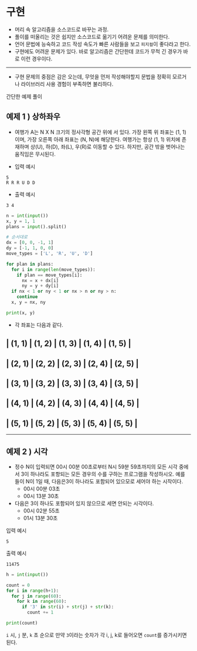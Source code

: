 # 구현
- 머리 속 알고리즘을 소스코드로 바꾸는 과정.
- 풀이를 떠올리는 것은 쉽지만 소스코드로 옮기기 어려운 문제를 의미한다.
- 언어 문법에 능숙하고 코드 작성 속도가 빠른 사람들을 보고 `피지컬`이 좋다라고 한다.
- 구현에도 어려운 문제가 있다. 바로 알고리즘은 간단한데 코드가 무척 긴 경우가 바로 이런 경우이다.

----

- 구현 문제의 중점은 감은 오는데, 무엇을 먼저 작성해야할지 문법을 정확히 모르거나 라이브러리 사용 경험이 부족하면 불리하다.

간단한 예제 풀이

## 예제 1 ) 상하좌우
- 여행가 A는 N X N 크기의 정사각형 공간 위에 서 있다. 가장 왼쪽 위 좌표는 (1, 1)이며, 가장 오른쪽 아래 좌표는 (N, N)에 해당한다. 여행가는 항상 (1, 1) 위치에 존재하며 상(U), 하(D), 좌(L), 우(R)로 이동할 수 있다. 하지만, 공간 밖을 벗어나는 움직임은 무시된다.

- 입력 예시
```
5
R R R U D D
```
- 출력 예시
```
3 4
```

```python
n = int(input())
x, y = 1, 1
plans = input().split()

# 순서대로 
dx = [0, 0, -1, 1]
dy = [-1, 1, 0, 0]
move_types = ['L', 'R', 'U', 'D']

for plan in plans:
  for i in range(len(move_types)):
    if plan == move_types[i]:
      nx = x + dx[i]
      ny = y + dy[i]
  if nx < 1 or ny < 1 or nx > n or ny > n:
    continue
  x, y = nx, ny

print(x, y)
```

- 각 좌표는 다음과 같다.

| (1, 1) | (1, 2) | (1, 3) | (1, 4) | (1, 5) |
----------------------------------------------
| (2, 1) | (2, 2) | (2, 3) | (2, 4) | (2, 5) |
----------------------------------------------
| (3, 1) | (3, 2) | (3, 3) | (3, 4) | (3, 5) |
----------------------------------------------
| (4, 1) | (4, 2) | (4, 3) | (4, 4) | (4, 5) |
----------------------------------------------
| (5, 1) | (5, 2) | (5, 3) | (5, 4) | (5, 5) |
----------------------------------------------


-----
## 예제 2 ) 시각
- 정수 N이 입력되면 00시 00분 00초로부터 N시 59분 59초까지의 모든 시각 중에서 3이 하나라도 포항되는 모든 경우의 수를 구하는 프로그램을 작성하시오. 예를 들이 N이 1일 때, 다음은3이 하나라도 포함되어 있으모로 세어야 하는 시작이다.
  - 00시 00분 03초
  - 00시 13분 30초
- 다음은 3이 하나도 포함되어 있지 않으므로 세면 안되는 시각이다.
  - 00시 02분 55초
  - 01시 13분 30초

입력 예시
```
5
```

출력 예시
```
11475
```

```python
h = int(input())

count = 0
for i in range(h+1):
  for j in range(60):
    for k in range(60):
      if '3' in str(i) + str(j) + str(k):
        count += 1

print(count)
```
`i` 시, `j` 분, `k` 초 순으로 만약 `3`이라는 숫자가 각 i, j, k로 들어오면 `count`를 증가시키면 된다.